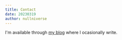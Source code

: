```yaml
---
title: Contact
date: 20230319
author: nullniverse
---
```


I'm available through [my blog](https://blog.nullniverse.xyz) where I ocasionally write.